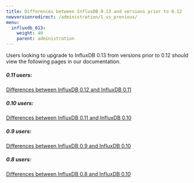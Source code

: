 ```yaml
---
title: Differences between InfluxDB 0.13 and versions prior to 0.12
newversionredirect: /administration/1_vs_previous/
menu:
  influxdb_013:
    weight: 40
    parent: administration
---
```


Users looking to upgrade to InfluxDB 0.13 from versions prior to 0.12 should view the following pages in our documentation.

##### 0.11 users:
[Differences between InfluxDB 0.12 and InfluxDB 0.11](/influxdb/v0.12/concepts/011_vs_012/)

##### 0.10 users:
[Differences between InfluxDB 0.11 and InfluxDB 0.10](/influxdb/v0.11/concepts/010_vs_011/)

##### 0.9 users:
[Differences between InfluxDB 0.9 and InfluxDB 0.10](/influxdb/v0.10/concepts/09_vs_010/)

##### 0.8 users:
[Differences between InfluxDB 0.8 and InfluxDB 0.10](/influxdb/v0.10/concepts/08_vs_010/)
